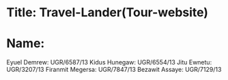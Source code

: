 # Title: Travel-Lander(Tour-website)
# Name:
Eyuel Demrew: UGR/6587/13
Kidus Hunegaw: UGR/6554/13
Jitu Ewnetu: UGR/3207/13
Firanmit Megersa: UGR/7847/13
Bezawit Assaye: UGR/7129/13

